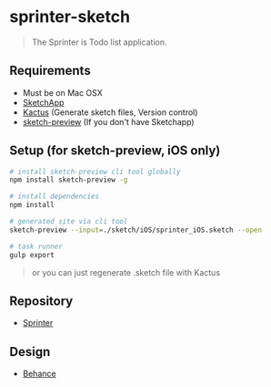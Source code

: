 # sprinter-sketch

> The Sprinter is Todo list application.

## Requirements

- Must be on Mac OSX
- [SketchApp](https://www.sketchapp.com)
- [Kactus](https://kactus.io) (Generate sketch files, Version control)
- [sketch-preview](https://www.npmjs.com/package/sketch-preview) (If you don't have Sketchapp)

## Setup (for sketch-preview, iOS only)

``` bash
# install sketch-preview cli tool globally
npm install sketch-preview -g

# install dependencies
npm install

# generated site via cli tool
sketch-preview --input=./sketch/iOS/sprinter_iOS.sketch --open

# task runner
gulp export
```

> or you can just regenerate .sketch file with Kactus

## Repository

- [Sprinter](https://github.com/sprinter-group)

## Design

- [Behance](https://www.behance.net/gallery/54735807/Sprinter-To-do-list-task-management-application)